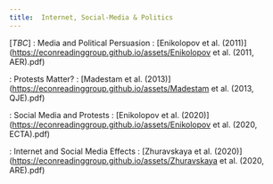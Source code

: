 ```yaml
---
title:  Internet, Social-Media & Politics
---
```



[_TBC_]
: Media and Political Persuasion
  : [Enikolopov et al. (2011)](https://econreadinggroup.github.io/assets/Enikolopov et al. (2011, AER).pdf)

: Protests Matter?
  : [Madestam et al. (2013)](https://econreadinggroup.github.io/assets/Madestam et al. (2013, QJE).pdf)

: Social Media and Protests
  : [Enikolopov et al. (2020)](https://econreadinggroup.github.io/assets/Enikolopov et al. (2020, ECTA).pdf)

: Internet and Social Media Effects
  : [Zhuravskaya et al. (2020)](https://econreadinggroup.github.io/assets/Zhuravskaya et al. (2020, ARE).pdf)
